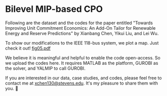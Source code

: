 # Bilevel MIP-based CPO

Following are the dataset and the codes for the paper entitled "Towards Improving Unit Commitment Economics: An Add-On Tailor for Renewable Energy and Reserve Predictions" by Xianbang Chen, Yikui Liu, and Lei Wu.

To show our modifications to the IEEE 118-bus system, we plot a map. Just check it out! [fig05.pdf](https://github.com/asxadf/CPO_for_Electricity_Market/files/9438507/fig05.pdf)

We believe it is meaningful and helpful to enable the code open-access. So we upload the codes here. It requires MATLAB as the platform, GUROBI as the solver, and YALMIP to call GUROBI.

If you are interested in our data, case studies, and codes, please feel free to contact me at xchen130@stevens.edu. It's my pleasure to share them with you. 🤨
